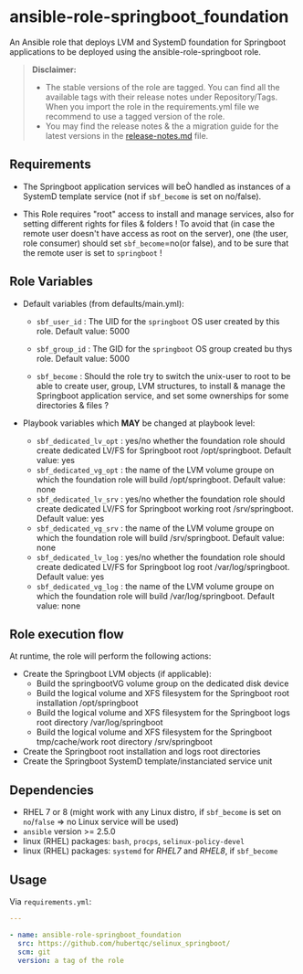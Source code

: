 ansible-role-springboot_foundation
==================================

An Ansible role that deploys LVM and SystemD foundation for Springboot applications to be deployed using the ansible-role-springboot role.

> **Disclaimer:**
>
> - The stable versions of the role are tagged. You can find all the available tags with their release notes under Repository/Tags. When you import the role in the requirements.yml file we recommend to use a tagged version of the role.
> - You may find the release notes & the a migration guide for the latest versions in the [release-notes.md](release-notes.md) file.

Requirements
------------

- The Springboot application services will beÒ handled as instances of a SystemD template service (not if `sbf_become` is set on no/false).

- This Role requires "root" access to install and manage services, also for setting different rights for files & folders !
To avoid that (in case the remote user doesn't have access as root on the server), one (the user, role consumer) should set `sbf_become`=no(or false), and to be sure that the remote user is set to `springboot` !

Role Variables
--------------

- Default variables (from defaults/main.yml):

  - `sbf_user_id`     : The UID for the `springboot` OS user created by this role. Default value: 5000
  - `sbf_group_id`    : The GID for the `springboot` OS group created bu thys role. Default value: 5000

  - `sbf_become`   : Should the role try to switch the unix-user to root to be able to create user, group, LVM structures, to install & manage the Springboot application service, and set some ownerships for some directories & files ?

- Playbook variables which **MAY** be changed at playbook level:
  - `sbf_dedicated_lv_opt` : yes/no whether the foundation role should create dedicated LV/FS for Springboot root /opt/springboot. Default value: yes
  - `sbf_dedicated_vg_opt` : the name of the LVM volume groupe on which the foundation role will build /opt/springboot. Default value: none
  - `sbf_dedicated_lv_srv` : yes/no whether the foundation role should create dedicated LV/FS for Springboot working root /srv/springboot. Default value: yes
  - `sbf_dedicated_vg_srv` : the name of the LVM volume groupe on which the foundation role will build /srv/springboot. Default value: none
  - `sbf_dedicated_lv_log` : yes/no whether the foundation role should create dedicated LV/FS for Springboot log root /var/log/springboot. Default value: yes
  - `sbf_dedicated_vg_log` : the name of the LVM volume groupe on which the foundation role will build /var/log/springboot. Default value: none

Role execution flow
-------------------

At runtime, the role will perform the following actions:

- Create the Springboot LVM objects (if applicable):
  - Build the springbootVG volume group on the dedicated disk device
  - Build the logical volume and XFS filesystem for the Springboot root installation /opt/springboot
  - Build the logical volume and XFS filesystem for the Springboot logs root directory /var/log/springboot
  - Build the logical volume and XFS filesystem for the Springboot tmp/cache/work root directory /srv/springboot
- Create the Springboot root installation and logs root directories
- Create the Springboot SystemD template/instanciated service unit

Dependencies
------------

- RHEL 7 or 8 (might work with any Linux distro, if `sbf_become` is set on `no`/`false` => no Linux service will be used)
- `ansible` version >= 2.5.0
- linux (RHEL) packages: `bash`, `procps`, `selinux-policy-devel`
- linux (RHEL) packages: `systemd` for *RHEL7* and *RHEL8*, if `sbf_become`

Usage
-----

Via `requirements.yml`:

```yaml
---

- name: ansible-role-springboot_foundation
  src: https://github.com/hubertqc/selinux_springboot/
  scm: git
  version: a tag of the role

```
